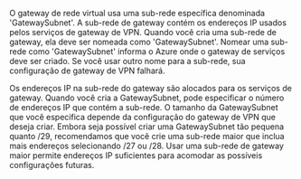 O gateway de rede virtual usa uma sub-rede específica denominada 'GatewaySubnet'. A sub-rede de gateway contém os endereços IP usados pelos serviços de gateway de VPN. Quando você cria uma sub-rede de gateway, ela deve ser nomeada como 'GatewaySubnet'.  Nomear uma sub-rede como 'GatewaySubnet' informa o Azure onde o gateway de serviços deve ser criado. Se você usar outro nome para a sub-rede, sua configuração de gateway de VPN falhará.

Os endereços IP na sub-rede do gateway são alocados para os serviços de gateway. Quando você cria a GatewaySubnet, pode especificar o número de endereços IP que contém a sub-rede. O tamanho da GatewaySubnet que você especifica depende da configuração do gateway de VPN que deseja criar. Embora seja possível criar uma GatewaySubnet tão pequena quanto /29, recomendamos que você crie uma sub-rede maior que inclua mais endereços selecionando /27 ou /28. Usar uma sub-rede de gateway maior permite endereços IP suficientes para acomodar as possíveis configurações futuras.